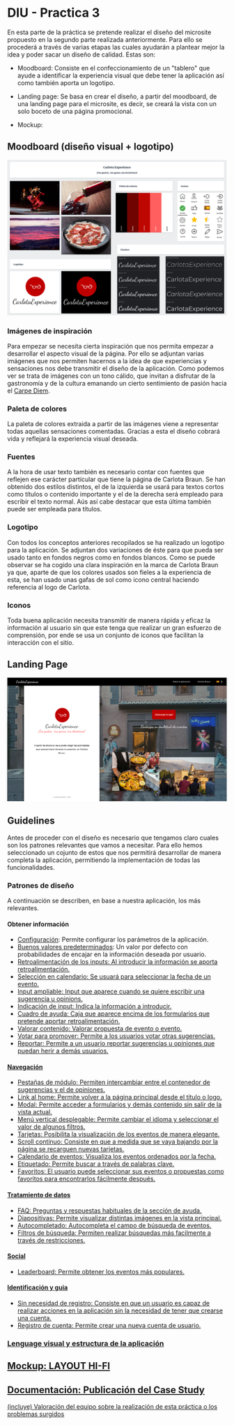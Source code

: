 # DIU - Practica 3

En esta parte de la práctica se pretende realizar el diseño del microsite propuesto en la segundo parte realizada anteriormente. Para ello se procederá a través de varias etapas las cuales ayudarán a plantear mejor la idea y poder sacar un diseño de calidad. Estas son:

- Moodboard: Consiste en el confeccionamiento de un "tablero" que ayude a identificar la experiencia visual que debe tener la aplicación así como también aporta un logotipo.

- Landing page: Se basa en crear el diseño, a partir del moodboard, de una landing page para el microsite, es decir, se creará la vista con un solo boceto de una página promocional.

- Mockup: 

## Moodboard (diseño visual + logotipo)   

<img src="../img/moodboard2.png"/>

### Imágenes de inspiración

Para empezar se necesita cierta inspiración que nos permita empezar a desarrollar el aspecto visual de la página. Por ello se adjuntan varias imágenes que nos permiten hacernos a la idea de que experiencias y sensaciones nos debe transmitir el diseño de la aplicación. Como podemos ver se trata de imágenes con un tono cálido, que invitan a disfrutar de la gastronomía y de la cultura emanando un cierto sentimiento de pasión hacia el <u>Carpe Diem</u>.

### Paleta de colores

La paleta de colores extraida a partir de las imágenes viene a representar todas aquellas sensaciones comentadas. Gracias a esta el diseño cobrará vida y reflejará la experiencia visual deseada.

### Fuentes

A la hora de usar texto también es necesario contar con fuentes que reflejen ese carácter partícular que tiene la página de Carlota Braun. Se han obtenido dos estilos distintos, el de la izquierda se usará para textos cortos como títulos o contenido importante y el de la derecha será empleado para escribir el texto normal. Aús así cabe destacar que esta última también puede ser empleada para títulos.

### Logotipo

Con todos los conceptos anteriores recopilados se ha realizado un logotipo para la aplicación. Se adjuntan dos variaciones de éste para que pueda ser usado tanto en fondos negros como en fondos blancos. Como se puede observar se ha cogido una clara inspiración en la marca de Carlota Braun ya que, aparte de que los colores usados son fieles a la experiencia de esta, se han usado unas gafas de sol como icono central haciendo referencia al logo de Carlota.

### Iconos

Toda buena aplicación necesita transmitir de manera rápida y eficaz la información al usuario sin que este tenga que realizar un gran esfuerzo de comprensión, por ende se usa un conjunto de iconos que facilitan la interacción con el sitio.

## Landing Page

<img src="../img/landingpage1.png"/>

## Guidelines

Antes de proceder con el diseño es necesario que tengamos claro cuales son los patrones relevantes que vamos a necesitar. Para ello hemos seleccionado un cojunto de estos que nos permitirá desarrollar de manera completa la aplicación, permitiendo la implementación de todas las funcionalidades.

### Patrones de diseño

A continuación se describen, en base a nuestra aplicación, los más relevantes.

#### Obtener información

- <u>Configuración</u>: Permite configurar los parámetros de la aplicación. 
- <u>Buenos valores predeterminados</u>: Un valor por defecto con probabilidades de encajar en la información deseada por usuario.
- <u>Retroalimentación de los inputs: Al introducir la información se aporta retroalimentación.
- <u>Selección en calendario</u>: Se usuará para seleccionar la fecha de un evento.
- <u>Input ampliable</u>: Input que aparece cuando se quiere escribir una sugerencia u opinions.
- <u>Indicación de input</u>: Indica la información a introducir.
- <u>Cuadro de ayuda</u>: Caja que aparece encima de los formularios que pretende aportar retroalimentación.
- <u>Valorar contenido</u>: Valorar propuesta de evento o evento.
- <u>Votar para promover</u>: Permite a los usuarios votar otras sugerencias.
- <u>Reportar</u>: Permite a un usuario reportar sugerencias u opiniones que puedan herir a demás usuarios.

#### Navegación

- <u>Pestañas de módulo</u>: Permiten intercambiar entre el contenedor de sugerencias y el de opiniones.
- <u>Link al home</u>: Permite volver a la página principal desde el título o logo.
- <u>Modal</u>: Permite acceder a formularios y demás contenido sin salir de la vista actual.
- <u>Menú vertical desplegable</u>: Permite cambiar el idioma y seleccionar el valor de algunos filtros.
- <u>Tarjetas</u>: Posibilita la visualización de los eventos de manera elegante.
- <u>Scroll contínuo</u>: Consiste en que a medida que se vaya bajando por la página se recarguen nuevas tarjetas.
- <u>Calendario de eventos</u>: Visualiza los eventos ordenados por la fecha.
- <u>Etiquetado</u>: Permite buscar a través de palabras clave.
- <u>Favoritos</u>: El usuario puede seleccionar sus eventos o propuestas como favoritos para encontrarlos fácilmente después.

#### Tratamiento de datos

- <u>FAQ</u>: Preguntas y respuestas habituales de la sección de ayuda.
- <u>Diapositivas</u>: Permite visualizar distintas imágenes en la vista principal.
- <u>Autocompletado</u>: Autocompleta el campo de búsqueda de eventos.
- <u>Filtros de búsqueda</u>: Permiten realizar búsquedas más facilmente a través de restricciones.

#### Social

- <u>Leaderboard</u>: Permite obtener los eventos más populares.

#### Identificación y guia

- <u>Sin necesidad de registro</u>: Consiste en que un usuario es capaz de realizar acciones en la aplicación sin la necesidad de tener que crearse una cuenta.
- <u>Registro de cuenta</u>: Permite crear una nueva cuenta de usuario.

### Lenguage visual y estructura de la aplicación


## Mockup: LAYOUT HI-FI

## Documentación: Publicación del Case Study


(incluye) Valoración del equipo sobre la realización de esta práctica o los problemas surgidos
 
